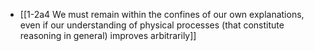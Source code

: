 - [[1-2a4 We must remain within the confines of our own explanations, even if our understanding of physical processes (that constitute reasoning in general) improves arbitrarily]]
<br>
